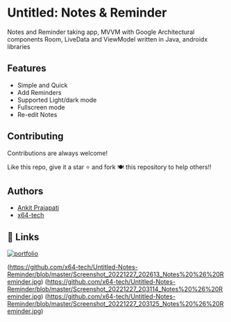
# Untitled: Notes & Reminder 
Notes and Reminder taking app, MVVM with Google Architectural components Room, LiveData and ViewModel written in Java, androidx libraries


## Features

- Simple and Quick
- Add Reminders
- Supported Light/dark mode
- Fullscreen mode
- Re-edit Notes


## Contributing

Contributions are always welcome!

Like this repo, give it a star ⭐ and fork 🍽️ this repository to help others!!
## Authors

- [Ankit Prajapati](https://www.github.com/ankit84-tech)
- [x64-tech](https://www.github.com/x64-tec)


## 🔗 Links
[![portfolio](https://img.shields.io/badge/my_portfolio-000?style=for-the-badge&logo=ko-fi&logoColor=white)](ankit84-tech.github.io/my-portfolio)


(https://github.com/x64-tech/Untitled-Notes-Reminder/blob/master/Screenshot_20221227_202613_Notes%20%26%20Reminder.jpg)
(https://github.com/x64-tech/Untitled-Notes-Reminder/blob/master/Screenshot_20221227_203114_Notes%20%26%20Reminder.jpg)
(https://github.com/x64-tech/Untitled-Notes-Reminder/blob/master/Screenshot_20221227_203125_Notes%20%26%20Reminder.jpg)
